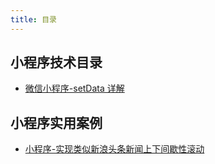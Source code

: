 ```yaml
---
title: 目录
---
```


## 小程序技术目录

- [微信小程序-setData 详解](./setdata-detail)

## 小程序实用案例

- [小程序-实现类似新浪头条新闻上下间歇性滚动](./new-scroll-up-down)

<div align="right">
  <ShareLink />
</div>
<div align="center">
  <DaShang />
</div>
